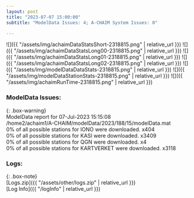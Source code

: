 ```yaml
---
layout: post
title: "2023-07-07 15:00:00"
subtitle: "ModelData Issues: 4; A-CHAIM System Issues: 0"

---
```


![]({{ "/assets/img/achaimDataStatsShort-2318815.png" | relative_url }})
![]({{ "/assets/img/achaimDataStatsLong00-2318815.png" | relative_url }})
![]({{ "/assets/img/achaimDataStatsLong01-2318815.png" | relative_url }})
![]({{ "/assets/img/achaimDataStatsLong02-2318815.png" | relative_url }})
![]({{ "/assets/img/modelDataDataStats-2318815.png" | relative_url }})
![]({{ "/assets/img/modelDataStationStats-2318815.png" | relative_url }})
![]({{ "/assets/img/achaimRunTime-2318815.png" | relative_url }})


### ModelData Issues:  
  
{: .box-warning}  
 ModelData report for 07-Jul-2023 15:15:08   
 /home2/achaim1/A-CHAIM/modelData/2023/188/15/modelData.mat   
 0% of all possible stations for IONO were downloaded. x404   
 0% of all possible stations for KASI were downloaded. x3409   
 0% of all possible stations for QGN were downloaded. x4   
 0% of all possible stations for KARTVERKET were downloaded. x3118   
  


### Logs:  
  
{: .box-note}  
[Logs.zip]({{ "/assets/other/logs.zip" | relative_url }})  
[Log Info]({{ "/logInfo" | relative_url }})  
